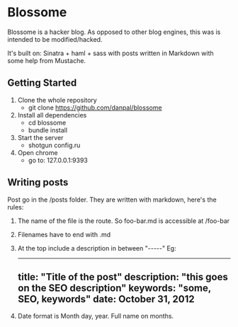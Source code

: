 # Blossome

Blossome is a hacker blog. As opposed to other blog engines, this was is
intended to be modified/hacked.

It's built on:
Sinatra + haml + sass with posts written in Markdown with some help from
Mustache.


## Getting Started

1. Clone the whole repository
    - git clone https://github.com/danpal/blossome
2. Install all dependencies
    - cd blossome
    - bundle install 
3. Start the server
    - shotgun config.ru
4. Open chrome
    - go to: 127.0.0.1:9393

## Writing posts

Post go in the /posts folder. They are written with markdown, here's the
rules:

1. The name of the file is the route. So foo-bar.md is accessible at
   /foo-bar

2. Filenames have to end with .md

3. At the top include a description in between "-----" Eg:

    -----------------------
    title: "Title of the post"
    description: "this goes on the SEO description"
    keywords: "some, SEO, keywords"
    date: October 31, 2012
    -----------------------

4. Date format is Month day, year. Full name on months.



